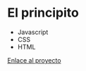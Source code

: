 # El principito
* Javascript
* CSS
* HTML

<a href="https://elprincipito.now.sh/" target="_blank">Enlace al proyecto</a>
